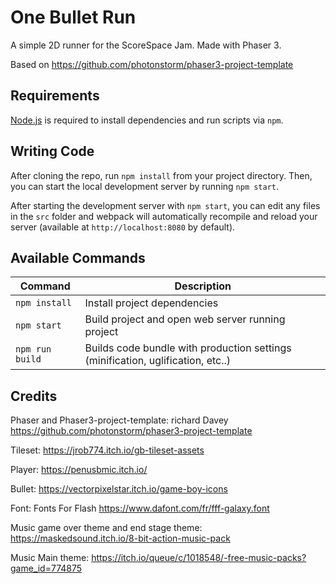 # One Bullet Run

A simple 2D runner for the ScoreSpace Jam. Made with Phaser 3.

Based on https://github.com/photonstorm/phaser3-project-template



## Requirements

[Node.js](https://nodejs.org) is required to install dependencies and run scripts via `npm`.

## Writing Code

After cloning the repo, run `npm install` from your project directory. Then, you can start the local development
server by running `npm start`.

After starting the development server with `npm start`, you can edit any files in the `src` folder
and webpack will automatically recompile and reload your server (available at `http://localhost:8080`
by default).

## Available Commands

| Command | Description |
|---------|-------------|
| `npm install` | Install project dependencies |
| `npm start` | Build project and open web server running project |
| `npm run build` | Builds code bundle with production settings (minification, uglification, etc..) |


## Credits
Phaser and Phaser3-project-template: richard Davey https://github.com/photonstorm/phaser3-project-template

Tileset: https://jrob774.itch.io/gb-tileset-assets

Player: https://penusbmic.itch.io/

Bullet: https://vectorpixelstar.itch.io/game-boy-icons

Font: Fonts For Flash https://www.dafont.com/fr/fff-galaxy.font

Music game over theme and end stage theme: https://maskedsound.itch.io/8-bit-action-music-pack

Music Main theme: https://itch.io/queue/c/1018548/-free-music-packs?game_id=774875